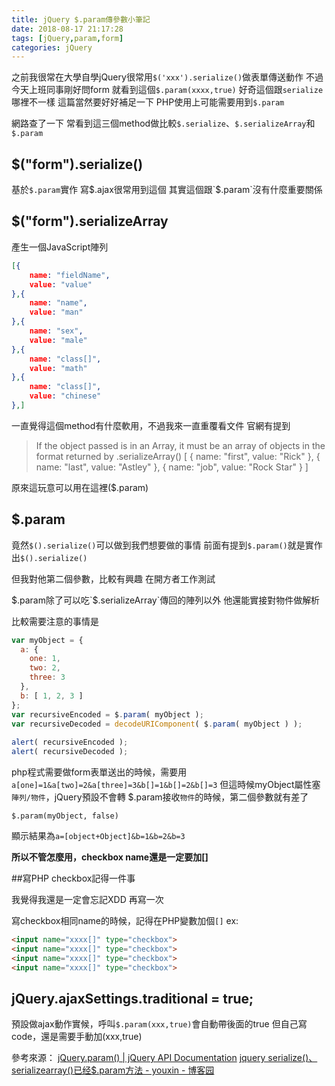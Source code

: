 ```yaml
---
title: jQuery $.param傳參數小筆記
date: 2018-08-17 21:17:28
tags: [jQuery,param,form]
categories: jQuery
---
```


之前我很常在大學自學jQuery很常用`$('xxx').serialize()`做表單傳送動作
不過今天上班同事剛好問form
就看到這個`$.param(xxxx,true)`
好奇這個跟`serialize`哪裡不一樣
這篇當然要好好補足一下
PHP使用上可能需要用到`$.param`

<!--more-->

網路查了一下
常看到這三個method做比較`$.serialize`、`$.serializeArray`和`$.param`

## $("form").serialize()

基於`$.param`實作
寫$.ajax很常用到這個
其實這個跟`$.param`沒有什麼重要關係

## $("form").serializeArray

產生一個JavaScript陣列
```json
[{
    name: "fieldName",
    value: "value"
},{
    name: "name",
    value: "man"
},{
    name: "sex",
    value: "male"
},{
    name: "class[]",
    value: "math"
},{
    name: "class[]",
    value: "chinese"
},]
```

一直覺得這個method有什麼軟用，不過我來一直重覆看文件
官網有提到
>If the object passed is in an Array, it must be an array of objects in the format returned by .serializeArray()
[
  { name: "first", value: "Rick" },
  { name: "last", value: "Astley" },
  { name: "job", value: "Rock Star" }
]

原來這玩意可以用在這裡($.param)

## $.param

竟然`$().serialize()`可以做到我們想要做的事情
前面有提到`$.param()`就是實作出`$().serialize()`

但我對他第二個參數，比較有興趣
在開方者工作測試

$.param除了可以吃`$.serializeArray`傳回的陣列以外
他還能實接對物件做解析

比較需要注意的事情是
```js
var myObject = {
  a: {
    one: 1,
    two: 2,
    three: 3
  },
  b: [ 1, 2, 3 ]
};
var recursiveEncoded = $.param( myObject );
var recursiveDecoded = decodeURIComponent( $.param( myObject ) );
 
alert( recursiveEncoded );
alert( recursiveDecoded );
```
php程式需要做form表單送出的時候，需要用`a[one]=1&a[two]=2&a[three]=3&b[]=1&b[]=2&b[]=3`
但這時候myObject屬性塞`陣列/物件`，jQuery預設不會轉
$.param接收`物件`的時候，第二個參數就有差了

```
$.param(myObject, false)
```
顯示結果為`a=[object+Object]&b=1&b=2&b=3`

**所以不管怎麼用，checkbox name還是一定要加[]**

##寫PHP checkbox記得一件事

我覺得我還是一定會忘記XDD
再寫一次

寫checkbox相同name的時候，記得在PHP變數加個`[]`
ex:
```html
<input name="xxxx[]" type="checkbox">
<input name="xxxx[]" type="checkbox">
<input name="xxxx[]" type="checkbox">
<input name="xxxx[]" type="checkbox">
```


## jQuery.ajaxSettings.traditional = true;

預設做ajax動作實候，呼叫`$.param(xxx,true)`會自動帶後面的true
但自己寫code，還是需要手動加(xxx,true)

參考來源：
[jQuery.param() | jQuery API Documentation](https://api.jquery.com/jQuery.param/)
[jquery serialize()、serializearray()已经$.param方法 - youxin - 博客园](https://www.cnblogs.com/youxin/p/3891140.html)